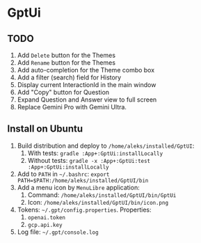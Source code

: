 # GptUi

## TODO

1. Add `Delete` button for the Themes
2. Add `Rename` button for the Themes
3. Add auto-completion for the Theme combo box
4. Add a filter (search) field for History
5. Display current InteractionId in the main window
6. Add "Copy" button for Question
7. Expand Question and Answer view to full screen
8. Replace Gemini Pro with Gemini Ultra.

## Install on Ubuntu

1. Build distribution and deploy to `/home/aleks/installed/GptUI`:
    1. With tests: `gradle :App+:GptUi:installLocally`
    2. Without tests: `gradle -x :App+:GptUi:test :App+:GptUi:installLocally`
2. Add to `PATH` in `~/.bashrc`: `export PATH=$PATH:/home/aleks/installed/GptUI/bin`
3. Add a menu icon by `MenuLibre` application:
    1. Command: `/home/aleks/installed/GptUI/bin/GptUi`
    2. Icon: `/home/aleks/installed/GptUI/bin/icon.png`
4. Tokens: `~/.gpt/config.properties`. Properties:
    1. `openai.token`
    2. `gcp.api.key`
5. Log file: `~/.gpt/console.log`
